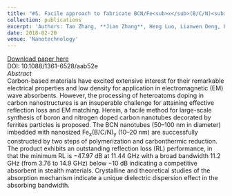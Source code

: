 ```yaml
---
title: "#5. Facile approach to fabricate BCN/Fe<sub>x</sub>(B/C/N)<sub>y</sub> nano-architectures with enhanced electromagnetic wave absorption"
collection: publications
excerpt: 'Authors: Tao Zhang, **Jian Zhang**, Heng Luo, Lianwen Deng, Pengyu Zhou, Guangwu Wen, Long Xia, Bo Zhong, Haibin Zhang'
date: 2018-02-20
venue: 'Nanotechnology'
---
```


[Download paper here](https://doi.org/10.1088/1361-6528/aab52e)      
DOI: 10.1088/1361-6528/aab52e    
*Abstract*       
Carbon-based materials have excited extensive interest for their remarkable electrical properties and low density for application in electromagnetic (EM) wave absorbents. However, the processing of heteroatoms doping in carbon nanostructures is an insuperable challenge for attaining effective reflection loss and EM matching. Herein, a facile method for large-scale synthesis of boron and nitrogen doped carbon nanotubes decorated by ferrites particles is proposed. The BCN nanotubes (50–100 nm in diameter) imbedded with nanosized Fe<sub>x</sub>(B/C/N)<sub>y</sub> (10–20 nm) are successfully constructed by two steps of polymerization and carbonthermic reduction. The product exhibits an outstanding reflection loss (RL) performance, in that the minimum RL is −47.97 dB at 11.44 GHz with a broad bandwidth 11.2 GHz (from 3.76 to 14.9 GHz) below −10 dB indicating a competitive absorbent in stealth materials. Crystalline and theoretical studies of the absorption mechanism indicate a unique dielectric dispersion effect in the absorbing bandwidth.
